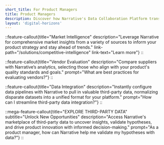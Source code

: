 ```yaml
---
short_title: For Product Managers
title: Product Managers
description: Discover how Narrative's Data Collaboration Platform transforms product management through efficient data acquisition, vendor management, and third-party data exploration.
layout: 'digital-horizons'
---
```


::feature-callout{title="Market Intelligence" description="Leverage Narrative for comprehensive market insights from a variety of sources to inform your product strategy and stay ahead of trends." link-path="/solutions/competitive-intelligence" link-text="Learn more"}
::

::feature-callout{title="Vendor Evaluation" description="Compare suppliers with Narrative’s analytics, selecting those who align with your product's quality standards and goals." prompt="What are best practices for evaluating vendors?"}
::

::feature-callout{title="Data Integration" description="Instantly configure data pipelines with Narrative to pull in valuable third-party data, normalizing disparate datasets into a unified format for your platform." prompt="How can I streamline third-party data integration?"}
::

::mega-feature-callout{title="EXPLORE THIRD-PARTY DATA" subtitle="Unlock New Opportunities" description="Access Narrative's marketplace of third-party data to uncover insights, validate hypotheses, and drive product innovation with informed decision-making." prompt="As a product manager, how can Narrative help me validate my hypotheses with data?"}
::
